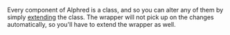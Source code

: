Every component of Alphred is a class, and so you can alter any of them by simply [extending](http://php.net/manual/en/language.oop5.basic.php) the class. The wrapper will not pick up on the changes automatically, so you'll have to extend the wrapper as well.
